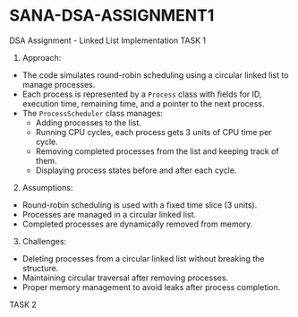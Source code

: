 # SANA-DSA-ASSIGNMENT1
DSA Assignment - Linked List Implementation
TASK 1 
1. Approach:
- The code simulates round-robin scheduling using a circular linked list to manage processes.
- Each process is represented by a `Process` class with fields for ID, execution time, remaining time, and a pointer to the next process.
- The `ProcessScheduler` class manages:
  - Adding processes to the list.
  - Running CPU cycles, each process gets 3 units of CPU time per cycle.
  - Removing completed processes from the list and keeping track of them.
  - Displaying process states before and after each cycle.

2. Assumptions:
- Round-robin scheduling is used with a fixed time slice (3 units).
- Processes are managed in a circular linked list.
- Completed processes are dynamically removed from memory.

3. Challenges:
- Deleting processes from a circular linked list without breaking the structure.
- Maintaining circular traversal after removing processes.
- Proper memory management to avoid leaks after process completion.

TASK 2
